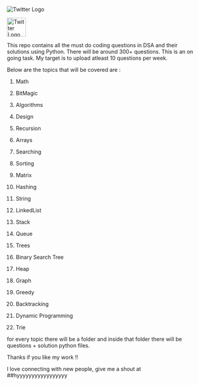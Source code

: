 
![Twitter Logo](https://upload.wikimedia.org/wikipedia/en/thumb/6/60/Twitter_bird_logo_2012.svg/1200px-Twitter_bird_logo_2012.svg.png)


<a href="https://twitter.com/laxmankumarIITB">
    <img src="https://upload.wikimedia.org/wikipedia/en/thumb/6/60/Twitter_bird_logo_2012.svg/1200px-Twitter_bird_logo_2012.svg.png" alt="Twitter Logo" width="50"/>
</a>





This repo contains all the must do coding questions in DSA and their solutions using Python. There will be around 300+ questions. This is an on going task. My target is to upload atleast 10 questions per week.

Below are the topics that will be covered are :

1. Math

2. BitMagic

3. Algorithms

4. Design

5. Recursion

6. Arrays

7. Searching

8. Sorting

9. Matrix

10. Hashing

11. String

12. LinkedList

13. Stack

14. Queue

15. Trees

16. Binary Search Tree

17. Heap

18. Graph

19. Greedy

20. Backtracking

21. Dynamic Programming

22. Trie

for every topic there will be a folder and inside that folder there will be questions + solution python files.

Thanks if you like my work !!

I love connecting with new people, give me a shout at
##hyyyyyyyyyyyyyyyyy 

